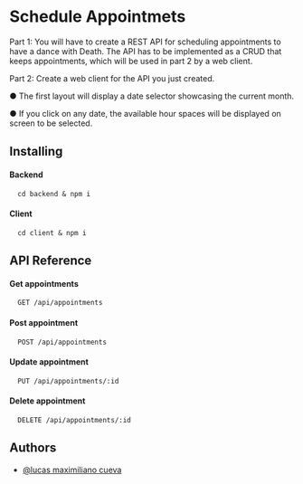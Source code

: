 
# Schedule Appointmets

Part 1: You will have to create a REST API for scheduling
appointments to have a dance with Death. The API has to be
implemented as a CRUD that keeps appointments, which will
be used in part 2 by a web client.

Part 2: Create a web client for the API you just created.

● The first layout will display a date selector showcasing the current month.

● If you click on any date, the available hour spaces will be displayed on screen to be
selected.

## Installing

#### Backend

```http
  cd backend & npm i
```

#### Client

```http
  cd client & npm i
```


## API Reference

#### Get appointments

```http
  GET /api/appointments
```


#### Post appointment

```http
  POST /api/appointments
```



#### Update appointment

```http
  PUT /api/appointments/:id
```



#### Delete appointment

```http
  DELETE /api/appointments/:id
```




## Authors

- [@lucas maximiliano cueva](https://www.github.com/lucasMaximilianoCueva)

